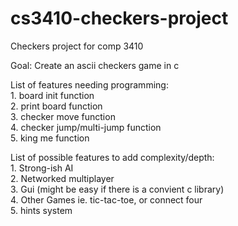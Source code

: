 # cs3410-checkers-project  

Checkers project for comp 3410  

  Goal: Create an ascii checkers game in c  
  
  List of features needing programming:  
      1. board init function  
      2. print board function  
      3. checker move function  
      4. checker jump/multi-jump function  
      5. king me function  
      
  List of possible features to add complexity/depth:  
      1. Strong-ish AI  
      2. Networked multiplayer  
      3. Gui (might be easy if there is a convient c library)  
      4. Other Games ie. tic-tac-toe, or connect four  
      5. hints system  
      
  
